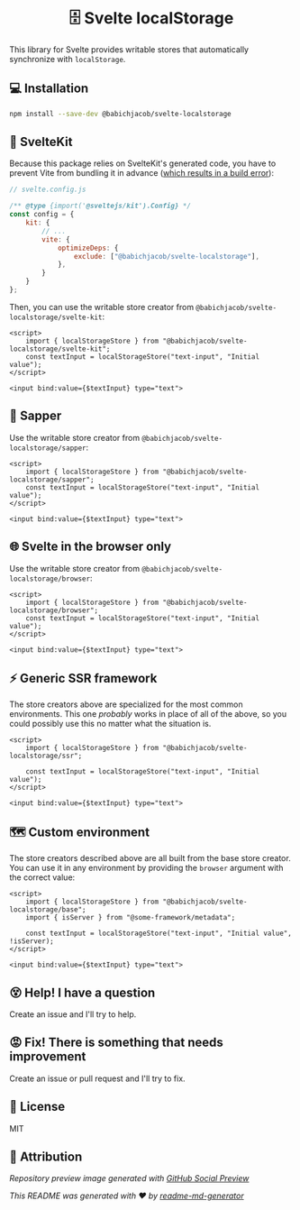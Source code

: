 <h1 align="center">🗄️ Svelte localStorage</h1>

This library for Svelte provides writable stores that automatically synchronize with `localStorage`.

## 💻 Installation
```sh
npm install --save-dev @babichjacob/svelte-localstorage
```

## 🧰 SvelteKit
Because this package relies on SvelteKit's generated code, you have to prevent Vite from bundling it in advance ([which results in a build error](https://github.com/babichjacob/svelte-localstorage/issues/18)):
```js
// svelte.config.js

/** @type {import('@sveltejs/kit').Config} */
const config = {
	kit: {
		// ...
		vite: {
			optimizeDeps: {
				exclude: ["@babichjacob/svelte-localstorage"],
			},
		}
	}
};
```

Then, you can use the writable store creator from `@babichjacob/svelte-localstorage/svelte-kit`:

```svelte
<script>
	import { localStorageStore } from "@babichjacob/svelte-localstorage/svelte-kit";
	const textInput = localStorageStore("text-input", "Initial value");
</script>

<input bind:value={$textInput} type="text">
```

## 🌱 Sapper
Use the writable store creator from `@babichjacob/svelte-localstorage/sapper`:

```svelte
<script>
	import { localStorageStore } from "@babichjacob/svelte-localstorage/sapper";
	const textInput = localStorageStore("text-input", "Initial value");
</script>

<input bind:value={$textInput} type="text">
```

## 🌐 Svelte in the browser only
Use the writable store creator from `@babichjacob/svelte-localstorage/browser`:

```svelte
<script>
	import { localStorageStore } from "@babichjacob/svelte-localstorage/browser";
	const textInput = localStorageStore("text-input", "Initial value");
</script>

<input bind:value={$textInput} type="text">
```

## ⚡️ Generic SSR framework
The store creators above are specialized for the most common environments. This one *probably* works in place of all of the above, so you could possibly use this no matter what the situation is.

```svelte
<script>
	import { localStorageStore } from "@babichjacob/svelte-localstorage/ssr";

	const textInput = localStorageStore("text-input", "Initial value");
</script>

<input bind:value={$textInput} type="text">
```

## 🗺 Custom environment
The store creators described above are all built from the base store creator. You can use it in any environment by providing the `browser` argument with the correct value:

```svelte
<script>
	import { localStorageStore } from "@babichjacob/svelte-localstorage/base";
	import { isServer } from "@some-framework/metadata";

	const textInput = localStorageStore("text-input", "Initial value", !isServer);
</script>

<input bind:value={$textInput} type="text">
```

## 😵 Help! I have a question
Create an issue and I'll try to help.

## 😡 Fix! There is something that needs improvement
Create an issue or pull request and I'll try to fix.

## 📄 License
MIT

## 🙏 Attribution

_Repository preview image generated with [GitHub Social Preview](https://social-preview.pqt.dev/)_

_This README was generated with ❤️ by [readme-md-generator](https://github.com/kefranabg/readme-md-generator)_
